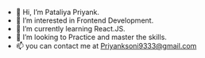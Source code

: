- 👋 Hi, I’m Pataliya Priyank.
- 👀 I’m interested in Frontend Development.
- 🌱 I’m currently learning React.JS.
- 💞️ I’m looking to Practice and master the skills.
- 📫 you can contact me at
 Priyanksoni9333@gmail.com 

<!---
PriyankSoni058/PriyankSoni058 is a ✨ special ✨ repository because its `README.md` (this file) appears on your GitHub profile.
You can click the Preview link to take a look at your changes.
--->
